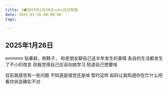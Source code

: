 ```yaml
---
title: J🕊️2025年1月26日suki日记存档
date: 2025-01-26 00:00:00
tags:

---
```


## 2025年1月26日

emmmm
贴春联，刷鞋子，
和老朋友聊自己这半年发生的事情
各自的生活都发生了不小的改变
但我觉得自己应该向她学习
知道自己想要啥

目前我感觉有一些问题
不知道是错觉还是啥
暂时这样
起码让我知道你在忙什么吧
看你状态确实不对
